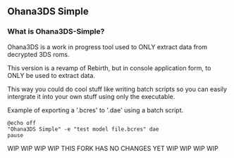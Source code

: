 ## **Ohana3DS Simple**

### **What is Ohana3DS-Simple?**

Ohana3DS is a work in progress tool used to ONLY extract data from decrypted 3DS roms.

This version is a revamp of Rebirth, but in console application form, to ONLY be used to extract data.

This way you could do cool stuff like writing batch scripts so you can easily intergrate it into your own stuff using only the executable.

Example of exporting a '.bcres' to '.dae' using a batch script.
```
@echo off
"Ohana3DS Simple" -e "test model file.bcres" dae
pause
```

WIP WIP WIP WIP THIS FORK HAS NO CHANGES YET WIP WIP WIP WIP
